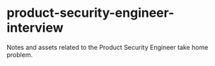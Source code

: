 # product-security-engineer-interview
Notes and assets related to the Product Security Engineer take home problem.
